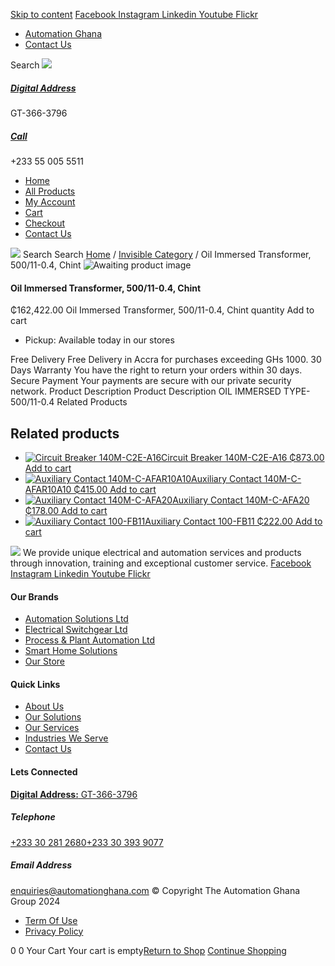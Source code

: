 [Skip to content](https://store.automationghana.com/product/oil-immersed-transformer-500-11-0-4-chint/#content)
[ Facebook ](https://www.facebook.com/automationgh/) [ Instagram ](https://www.instagram.com/automationgh/) [ Linkedin ](https://www.linkedin.com/company/the-automation-ghana-limited/) [ Youtube ](https://www.youtube.com/channel/UCurrRDUSm5oIW39VXjn1u0w) [ Flickr ](https://www.flickr.com/photos/181794037@N07/)
  * [ Automation Ghana ](https://automationghana.com)
  * [ Contact Us ](https://store.automationghana.com/contact/)


Search
[ ![](https://store.automationghana.com/wp-content/uploads/2024/04/Website-TAGG-Logo-BLUE.png) ](https://store.automationghana.com/)
[ ](https://maps.app.goo.gl/m4xeaagWCNbLk4jM6)
#####  [ Digital Address ](https://maps.app.goo.gl/m4xeaagWCNbLk4jM6)
GT-366-3796 
[ ](tel:+233550055511)
#####  [ Call ](tel:+233550055511)
+233 55 005 5511 
  * [Home](https://store.automationghana.com/)
  * [All Products](https://store.automationghana.com/shop/)
  * [My Account](https://store.automationghana.com/my-account/)
  * [Cart](https://store.automationghana.com/cart/)
  * [Checkout](https://store.automationghana.com/checkout/)
  * [Contact Us](https://store.automationghana.com/contact/)


[![](https://store.automationghana.com/wp-content/uploads/2024/04/AutomationGhana_logo_white.png)](https://store.automationghana.com)
Search
Search
[Home](https://store.automationghana.com) / [Invisible Category](https://store.automationghana.com/product-category/invisible-category/) / Oil Immersed Transformer, 500/11-0.4, Chint
![Awaiting product image](https://store.automationghana.com/wp-content/uploads/woocommerce-placeholder-600x600.png)
####  Oil Immersed Transformer, 500/11-0.4, Chint 
₵162,422.00
Oil Immersed Transformer, 500/11-0.4, Chint quantity
Add to cart
  * Pickup: Available today in our stores


Free Delivery 
Free Delivery in Accra for purchases exceeding GHs 1000. 
30 Days Warranty 
You have the right to return your orders within 30 days. 
Secure Payment 
Your payments are secure with our private security network. 
Product Description
Product Description
OIL IMMERSED TYPE-500/11-0.4
Related Products 
## Related products
  * [![Circuit Breaker 140M-C2E-A16](https://store.automationghana.com/wp-content/uploads/2020/12/140M-C2E-A16-300x300.jpg)Circuit Breaker 140M-C2E-A16 ₵873.00 ](https://store.automationghana.com/product/circuit-breaker-140m-c2e-a16/)
[Add to cart](https://store.automationghana.com/product/oil-immersed-transformer-500-11-0-4-chint/?add-to-cart=2979)
  * [![Auxiliary Contact 140M-C-AFAR10A10](https://store.automationghana.com/wp-content/uploads/2020/12/140M-C-AFAR10A10-300x298.jpg)Auxiliary Contact 140M-C-AFAR10A10 ₵415.00 ](https://store.automationghana.com/product/auxiliary-contact-140m-c-afar10a10/)
[Add to cart](https://store.automationghana.com/product/oil-immersed-transformer-500-11-0-4-chint/?add-to-cart=2965)
  * [![Auxiliary Contact 140M-C-AFA20](https://store.automationghana.com/wp-content/uploads/2020/12/140M-C-AFA20-300x300.jpg)Auxiliary Contact 140M-C-AFA20 ₵178.00 ](https://store.automationghana.com/product/auxiliary-contact-140m-c-afa20/)
[Add to cart](https://store.automationghana.com/product/oil-immersed-transformer-500-11-0-4-chint/?add-to-cart=2961)
  * [![Auxiliary Contact 100-FB11](https://store.automationghana.com/wp-content/uploads/2020/11/100-FB11.jpg)Auxiliary Contact 100-FB11 ₵222.00 ](https://store.automationghana.com/product/auxiliary-contact-100-fb11-rockwell/)
[Add to cart](https://store.automationghana.com/product/oil-immersed-transformer-500-11-0-4-chint/?add-to-cart=2941)


![](https://store.automationghana.com/wp-content/uploads/2024/04/AutomationGhana_logo_white.png)
We provide unique electrical and automation services and products through innovation, training and exceptional customer service.
[ Facebook ](https://www.facebook.com/automationgh/) [ Instagram ](https://www.instagram.com/automationgh/) [ Linkedin ](https://www.linkedin.com/company/the-automation-ghana-limited/) [ Youtube ](https://www.youtube.com/channel/UCurrRDUSm5oIW39VXjn1u0w) [ Flickr ](https://www.flickr.com/photos/181794037@N07/)
#### Our Brands
  * [ Automation Solutions Ltd ](https://store.automationghana.com/product/oil-immersed-transformer-500-11-0-4-chint/)
  * [ Electrical Switchgear Ltd ](https://store.automationghana.com/product/oil-immersed-transformer-500-11-0-4-chint/)
  * [ Process & Plant Automation Ltd ](https://store.automationghana.com/product/oil-immersed-transformer-500-11-0-4-chint/)
  * [ Smart Home Solutions ](https://store.automationghana.com/product/oil-immersed-transformer-500-11-0-4-chint/)
  * [ Our Store ](https://store.automationghana.com/product/oil-immersed-transformer-500-11-0-4-chint/)


#### Quick Links
  * [ About Us ](https://store.automationghana.com/product/oil-immersed-transformer-500-11-0-4-chint/)
  * [ Our Solutions ](https://store.automationghana.com/product/oil-immersed-transformer-500-11-0-4-chint/)
  * [ Our Services ](https://store.automationghana.com/product/oil-immersed-transformer-500-11-0-4-chint/)
  * [ Industries We Serve ](https://store.automationghana.com/product/oil-immersed-transformer-500-11-0-4-chint/)
  * [ Contact Us ](https://store.automationghana.com/product/oil-immersed-transformer-500-11-0-4-chint/)


#### Lets Connected
[**Digital Address:** GT-366-3796](https://maps.app.goo.gl/m4xeaagWCNbLk4jM6)
#####  Telephone 
[ +233 30 281 2680](tel:+233302812680)[+233 30 393 9077](https://store.automationghana.com/product/oil-immersed-transformer-500-11-0-4-chint/+233303939077)
#####  Email Address 
enquiries@automationghana.com 
© Copyright The Automation Ghana Group 2024
  * [ Term Of Use ](https://store.automationghana.com/product/oil-immersed-transformer-500-11-0-4-chint/)
  * [ Privacy Policy ](https://store.automationghana.com/product/oil-immersed-transformer-500-11-0-4-chint/)


0
0
Your Cart
Your cart is empty[Return to Shop](https://store.automationghana.com/shop/)
[Continue Shopping](https://store.automationghana.com/product/oil-immersed-transformer-500-11-0-4-chint/)
